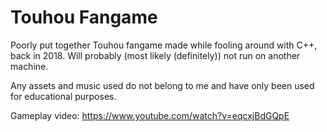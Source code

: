 # Touhou Fangame
Poorly put together Touhou fangame made while fooling around with C++, back in 2018.
Will probably (most likely (definitely)) not run on another machine.

Any assets and music used do not belong to me and have only been used for educational purposes.

Gameplay video:
https://www.youtube.com/watch?v=eqcxjBdGQpE
